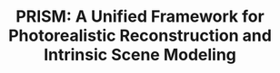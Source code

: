 ---
title: "PRISM: A Unified Framework for Photorealistic Reconstruction and Intrinsic Scene Modeling"
venue: arXiv.
year: 2025
#externalurl: https://supergaussian.github.io
authors: 
- Alara Dirik
- Tuanfeng Wang
- Duygu Ceylan
- Stefanos Zafeiriou
- Anna Frühstück
thumbnail: assets/publications/supergaussian.png
links:
- name: PDF
  type: pdf
  url: 'https://arxiv.org/pdf/2504.14219'
- name: arXiv
  type: arxiv 
  url: 'https://arxiv.org/abs/2504.14219'
citation: 
  linkname: prism
  text: >
    @article{Dirik2025PRISM,<br>
      &nbsp;&nbsp;title = {{PRISM}: A Unified Framework for Photorealistic Reconstruction and Intrinsic Scene Modeling},<br>
      &nbsp;&nbsp;author = {Dirik, Alara and Wang, Tuanfeng and Ceylan, Duygu and Zafeiriou, Stefanos and Fr{\"u}hst{\"u}ck, Anna},<br>
      &nbsp;&nbsp;journal = {arXiv preprint arXiv:2504.14219},
      &nbsp;&nbsp;year = {2025},<br>
    }
---